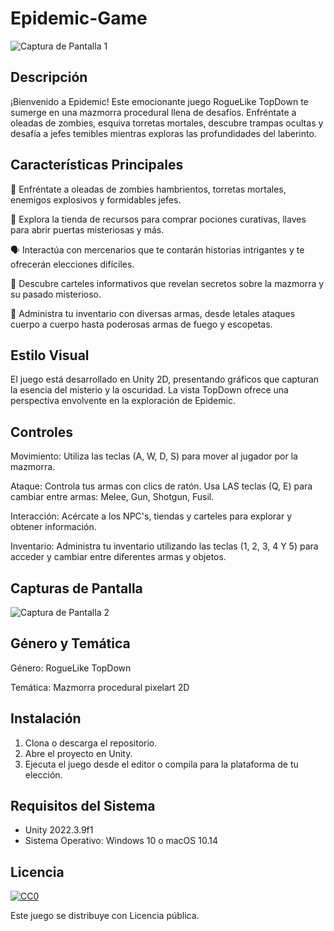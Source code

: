 # Epidemic-Game
![Captura de Pantalla 1](/screenshots/screenshot4.png)

## Descripción

¡Bienvenido a Epidemic! Este emocionante juego RogueLike TopDown te sumerge en una mazmorra procedural llena de desafíos. Enfréntate a oleadas de zombies, esquiva torretas mortales, descubre trampas ocultas y desafía a jefes temibles mientras exploras las profundidades del laberinto.


## Características Principales

🧟 Enfréntate a oleadas de zombies hambrientos, torretas mortales, enemigos explosivos y formidables jefes.

🛒 Explora la tienda de recursos para comprar pociones curativas, llaves para abrir puertas misteriosas y más.

🗣️ Interactúa con mercenarios que te contarán historias intrigantes y te ofrecerán elecciones difíciles.

📜 Descubre carteles informativos que revelan secretos sobre la mazmorra y su pasado misterioso.

🎒 Administra tu inventario con diversas armas, desde letales ataques cuerpo a cuerpo hasta poderosas armas de fuego y escopetas.



## Estilo Visual

El juego está desarrollado en Unity 2D, presentando gráficos que capturan la esencia del misterio y la oscuridad. La vista TopDown ofrece una perspectiva envolvente en la exploración de Epidemic.


## Controles

Movimiento:
Utiliza las teclas (A, W, D, S) para mover al jugador por la mazmorra.

Ataque:
Controla tus armas con clics de ratón.
Usa LAS teclas (Q, E) para cambiar entre armas: Melee, Gun, Shotgun, Fusil.

Interacción:
Acércate a los NPC's, tiendas y carteles para explorar y obtener información.

Inventario:
Administra tu inventario utilizando las teclas (1, 2, 3, 4 Y 5) para acceder y cambiar entre diferentes armas y objetos.

## Capturas de Pantalla

![Captura de Pantalla 2](/screenshots/screenshot1.png)

## Género y Temática

Género: RogueLike TopDown

Temática: Mazmorra procedural pixelart 2D 

## Instalación

1. Clona o descarga el repositorio.
2. Abre el proyecto en Unity.
3. Ejecuta el juego desde el editor o compila para la plataforma de tu elección.

## Requisitos del Sistema

- Unity 2022.3.9f1
- Sistema Operativo: Windows 10 o macOS 10.14


## Licencia

[![CC0](https://licensebuttons.net/p/zero/1.0/88x31.png)](https://creativecommons.org/publicdomain/zero/1.0/)  

Este juego se distribuye con Licencia pública.


